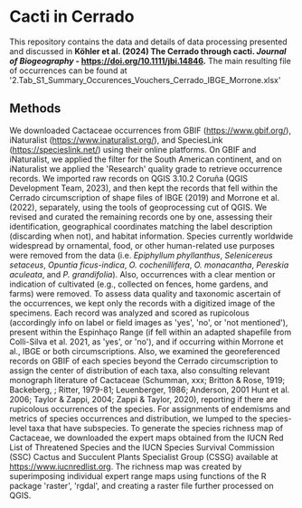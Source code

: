 # Cacti in Cerrado

This repository contains the data and details of data processing presented and discussed in **Köhler et al. (2024) The Cerrado through cacti. _Journal of Biogeography_ - https://doi.org/10.1111/jbi.14846.**
The main resulting file of occurrences can be found at '2.Tab_S1_Summary_Occurences_Vouchers_Cerrado_IBGE_Morrone.xlsx'


## Methods
We downloaded Cactaceae occurrences from GBIF (https://www.gbif.org/), iNaturalist (https://www.inaturalist.org/), and SpeciesLink (https://specieslink.net/) using their online platforms. On GBIF and iNaturalist, we applied the filter for the South American continent, and on iNaturalist we applied the 'Research' quality grade to retrieve occurrence records. We imported raw records on QGIS 3.10.2 Coruña (QGIS Development Team, 2023), and then kept the records that fell within the Cerrado circumscription of shape files of IBGE (2019) and Morrone et al. (2022), separately, using the tools of geoprocessing cut of QGIS. We revised and curated the remaining records one by one, assessing their identification, geographical coordinates matching the label description (discarding when not), and habitat information. Species currently worldwide widespread by ornamental, food, or other human-related use purposes were removed from the data (i.e. _Epiphyllum phyllanthus_, _Selenicereus setaceus_, _Opuntia ficus-indica_, _O. cochenillifera_, _O. monacantha_, _Pereskia aculeata_, and _P. grandifolia_). Also, occurrences with a clear mention or indication of cultivated (e.g., collected on fences, home gardens, and farms) were removed. To assess data quality and taxonomic ascertain of the occurrences, we kept only the records with a digitized image of the specimens. Each record was analyzed and scored as rupicolous (accordingly info on label or field images as 'yes', 'no', or 'not mentioned'), present within the Espinhaço Range (if fell within an adapted shapefile from Colli-Silva et al. 2021, as 'yes', or 'no'), and if occurring within Morrone et al., IBGE or both circumscriptions. Also, we examined the georeferenced records on GBIF of each species beyond the Cerrado circumscription to assign the center of distribution of each taxa, also consulting relevant monograph literature of Cactaceae (Schumman, xxx; Britton & Rose, 1919; Backeberg, ; Ritter, 1979-81; Leuenberger, 1986; Anderson, 2001 Hunt et al. 2006; Taylor & Zappi, 2004; Zappi & Taylor, 2020),  reporting if there are rupicolous occurrences of the species. For assignments of endemisms and metrics of species occurrences and distribution, we lumped to the species-level taxa that have subspecies. To generate the species richness map of Cactaceae, we downloaded the expert maps obtained from the IUCN Red List of Threatened Species and the IUCN Species Survival Commission (SSC) Cactus and Succulent Plants Specialist Group (CSSG) available at https://www.iucnredlist.org. The richness map was created by superimposing individual expert range maps using functions of the R package 'raster', 'rgdal', and creating a raster file further processed on QGIS.
